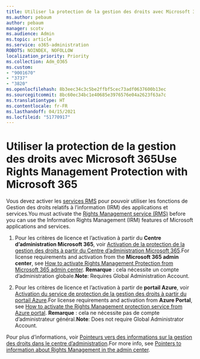```yaml
---
title: Utiliser la protection de la gestion des droits avec Microsoft 365
ms.author: pebaum
author: pebaum
manager: scotv
ms.audience: Admin
ms.topic: article
ms.service: o365-administration
ROBOTS: NOINDEX, NOFOLLOW
localization_priority: Priority
ms.collection: Adm_O365
ms.custom:
- "9001670"
- "3737"
- "3820"
ms.openlocfilehash: 8b3eec34c3c5be2ffbf5cec73adf0637600b13ec
ms.sourcegitcommit: 8bc60ec34bc1e40685e3976576e04a2623f63a7c
ms.translationtype: HT
ms.contentlocale: fr-FR
ms.lasthandoff: 04/15/2021
ms.locfileid: "51770917"
---
```

# <a name="use-rights-management-protection-with-microsoft-365"></a><span data-ttu-id="9af8a-102">Utiliser la protection de la gestion des droits avec Microsoft 365</span><span class="sxs-lookup"><span data-stu-id="9af8a-102">Use Rights Management Protection with Microsoft 365</span></span>

<span data-ttu-id="9af8a-103">Vous devez activer les [services RMS](https://docs.microsoft.com/azure/information-protection/what-is-azure-rms) pour pouvoir utiliser les fonctions de Gestion des droits relatifs à l’information (IRM) des applications et services.</span><span class="sxs-lookup"><span data-stu-id="9af8a-103">You must activate the [Rights Management service (RMS)](https://docs.microsoft.com/azure/information-protection/what-is-azure-rms) before you can use the Information Rights Management (IRM) features of Microsoft applications and services.</span></span>

1. <span data-ttu-id="9af8a-104">Pour les critères de licence et l’activation à partir du **Centre d’administration Microsoft 365**, voir [Activation de la protection de la gestion des droits à partir du Centre d’administration Microsoft 365](https://docs.microsoft.com/azure/information-protection/activate-office365).</span><span class="sxs-lookup"><span data-stu-id="9af8a-104">For license requirements and activation from the **Microsoft 365 admin center**, see [How to activate Rights Management Protection from Microsoft 365 admin center](https://docs.microsoft.com/azure/information-protection/activate-office365).</span></span> <span data-ttu-id="9af8a-105">**Remarque** : cela nécessite un compte d’administration globale.</span><span class="sxs-lookup"><span data-stu-id="9af8a-105">**Note**: Requires Global Administration Account.</span></span>

2. <span data-ttu-id="9af8a-106">Pour les critères de licence et l’activation à partir de **portail Azure**, voir [Activation du service de protection de la gestion des droits à partir du portail Azure](https://docs.microsoft.com/azure/information-protection/activate-azure).</span><span class="sxs-lookup"><span data-stu-id="9af8a-106">For license requirements and activation from **Azure Portal**, see [How to activate the Rights Management protection service from Azure portal](https://docs.microsoft.com/azure/information-protection/activate-azure).</span></span> <span data-ttu-id="9af8a-107">**Remarque** : cela ne nécessite pas de compte d’administrateur général.</span><span class="sxs-lookup"><span data-stu-id="9af8a-107">**Note**: Does not require Global Administrator Account.</span></span>

<span data-ttu-id="9af8a-108">Pour plus d’informations, voir [Pointeurs vers des informations sur la gestion des droits dans le centre d’administration](https://docs.microsoft.com/office365/enterprise/activate-rms-in-office-365).</span><span class="sxs-lookup"><span data-stu-id="9af8a-108">For more info, see [Pointers to information about Rights Management in the admin center](https://docs.microsoft.com/office365/enterprise/activate-rms-in-office-365).</span></span>
